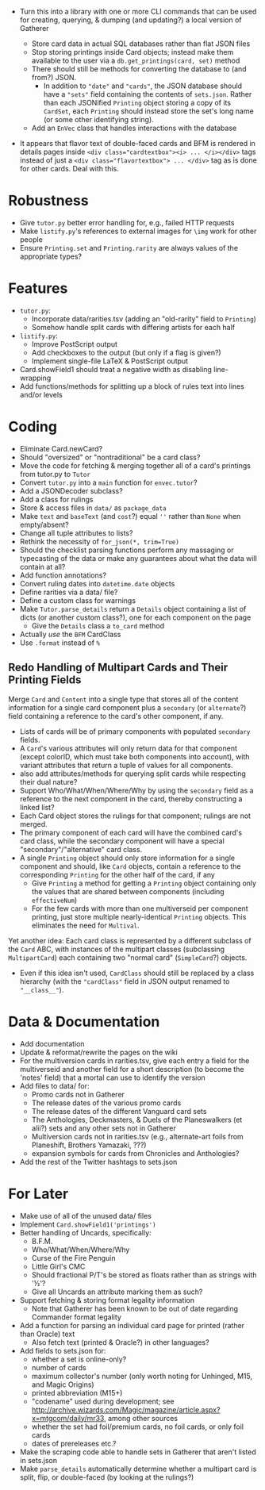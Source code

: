 - Turn this into a library with one or more CLI commands that can be used for
  creating, querying, & dumping (and updating?) a local version of Gatherer
    - Store card data in actual SQL databases rather than flat JSON files
    - Stop storing printings inside Card objects; instead make them available
      to the user via a `db.get_printings(card, set)` method
    - There should still be methods for converting the database to (and from?)
      JSON.
        - In addition to `"date"` and `"cards"`, the JSON database should have
          a `"sets"` field containing the contents of `sets.json`.  Rather than
          each JSONified `Printing` object storing a copy of its `CardSet`,
          each `Printing` should instead store the set's long name (or some
          other identifying string).
    - Add an `EnVec` class that handles interactions with the database

- It appears that flavor text of double-faced cards and BFM is rendered in
  details pages inside `<div class="cardtextbox"><i> ... </i></div>` tags
  instead of just a `<div class="flavortextbox"> ... </div>` tag as is done for
  other cards.  Deal with this.

# Robustness

- Give `tutor.py` better error handling for, e.g., failed HTTP requests
- Make `listify.py`'s references to external images for `\img` work for other
  people
- Ensure `Printing.set` and `Printing.rarity` are always values of the
  appropriate types?

# Features

- `tutor.py`:
    - Incorporate data/rarities.tsv (adding an "old-rarity" field to
      `Printing`)
    - Somehow handle split cards with differing artists for each half
- `listify.py`:
    - Improve PostScript output
    - Add checkboxes to the output (but only if a flag is given?)
    - Implement single-file LaTeX & PostScript output
- Card.showField1 should treat a negative width as disabling line-wrapping
- Add functions/methods for splitting up a block of rules text into lines
  and/or levels

# Coding

- Eliminate Card.newCard?
- Should "oversized" or "nontraditional" be a card class?
- Move the code for fetching & merging together all of a card's printings from
  tutor.py to `Tutor`
- Convert `tutor.py` into a `main` function for `envec.tutor`?
- Add a JSONDecoder subclass?
- Add a class for rulings
- Store & access files in `data/` as `package_data`
- Make `text` and `baseText` (and `cost`?) equal `''` rather than `None` when
  empty/absent?
- Change all tuple attributes to lists?
- Rethink the necessity of `for_json(*, trim=True)`
- Should the checklist parsing functions perform any massaging or typecasting
  of the data or make any guarantees about what the data will contain at all?
- Add function annotations?
- Convert ruling dates into `datetime.date` objects
- Define rarities via a data/ file?
- Define a custom class for warnings
- Make `Tutor.parse_details` return a `Details` object containing a list of
  dicts (or another custom class?), one for each component on the page
    - Give the `Details` class a `to_card` method
- Actually _use_ the `BFM` CardClass
- Use `.format` instead of `%`

## Redo Handling of Multipart Cards and Their Printing Fields

Merge `Card` and `Content` into a single type that stores all of the content
information for a single card component plus a `secondary` (or `alternate`?)
field containing a reference to the card's other component, if any.

- Lists of cards will be of primary components with populated `secondary`
  fields.
- A `Card`'s various attributes will only return data for that component
  (except colorID, which must take both components into account), with variant
  attributes that return a tuple of values for all components.
- also add attributes/methods for querying split cards while respecting their
  dual nature?
- Support Who/What/When/Where/Why by using the `secondary` field as a reference
  to the next component in the card, thereby constructing a linked list?
- Each Card object stores the rulings for that component; rulings are not
  merged.
- The primary component of each card will have the combined card's card class,
  while the secondary component will have a special "secondary"/"alternative"
  card class.
- A single `Printing` object should only store information for a single
  component and should, like `Card` objects, contain a reference to the
  corresponding `Printing` for the other half of the card, if any
    - Give `Printing` a method for getting a `Printing` object containing only
      the values that are shared between components (including `effectiveNum`)
    - For the few cards with more than one multiverseid per component printing,
      just store multiple nearly-identical `Printing` objects.  This eliminates
      the need for `Multival`.


Yet another idea: Each card class is represented by a different subclass of the
`Card` ABC, with instances of the multipart classes (subclassing
`MultipartCard`) each containing two "normal card" (`SimpleCard`?) objects.

- Even if this idea isn't used, `CardClass` should still be replaced by a class
  hierarchy (with the `"cardClass"` field in JSON output renamed to
  `"__class__"`).

# Data & Documentation

- Add documentation
- Update & reformat/rewrite the pages on the wiki
- For the multiversion cards in rarities.tsv, give each entry a field for the
  multiverseid and another field for a short description (to become the
  'notes' field) that a mortal can use to identify the version
- Add files to data/ for:
    - Promo cards not in Gatherer
    - The release dates of the various promo cards
    - The release dates of the different Vanguard card sets
    - The Anthologies, Deckmasters, & Duels of the Planeswalkers (et alii?)
      sets and any other sets not in Gatherer
    - Multiversion cards not in rarities.tsv (e.g., alternate-art foils from
      Planeshift, Brothers Yamazaki, ???)
    - expansion symbols for cards from Chronicles and Anthologies?
- Add the rest of the Twitter hashtags to sets.json

# For Later

- Make use of all of the unused data/ files
- Implement `Card.showField1('printings')`
- Better handling of Uncards, specifically:
    - B.F.M.
    - Who/What/When/Where/Why
    - Curse of the Fire Penguin
    - Little Girl's CMC
    - Should fractional P/T's be stored as floats rather than as strings with
      '½'?
    - Give all Uncards an attribute marking them as such?
- Support fetching & storing format legality information
    - Note that Gatherer has been known to be out of date regarding Commander
      format legality
- Add a function for parsing an individual card page for printed (rather than
  Oracle) text
    - Also fetch text (printed & Oracle?) in other languages?
- Add fields to sets.json for:
    - whether a set is online-only?
    - number of cards
    - maximum collector's number (only worth noting for Unhinged, M15, and
      Magic Origins)
    - printed abbreviation (M15+)
    - "codename" used during development; see
      <http://archive.wizards.com/Magic/magazine/article.aspx?x=mtgcom/daily/mr33>,
      among other sources
    - whether the set had foil/premium cards, no foil cards, or only foil cards
    - dates of prereleases etc.?
- Make the scraping code able to handle sets in Gatherer that aren't listed in
  sets.json
- Make `parse_details` automatically determine whether a multipart card is
  split, flip, or double-faced (by looking at the rulings?)
